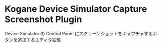 # Kogane Device Simulator Capture Screenshot Plugin

Device Simulator の Control Panel にスクリーンショットをキャプチャするボタンを追加するエディタ拡張  